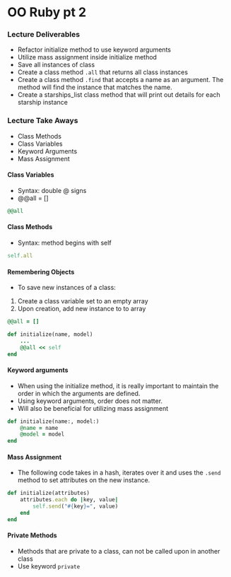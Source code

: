 # OO Ruby pt 2

### Lecture Deliverables

- Refactor initialize method to use keyword arguments
- Utilize mass assignment inside initialize method
- Save all instances of class
- Create a class method `.all` that returns all class instances
- Create a class method `.find` that accepts a name as an argument. The method will find the instance that matches the name.
- Create a starships_list class method that will print out details for each starship instance

### Lecture Take Aways

- Class Methods
- Class Variables
- Keyword Arguments
- Mass Assignment

#### Class Variables

- Syntax: double @ signs
- @@all = []

```ruby
@@all
```

#### Class Methods

- Syntax: method begins with self

```ruby
self.all
```

#### Remembering Objects

- To save new instances of a class:

1. Create a class variable set to an empty array
2. Upon creation, add new instance to to array

```ruby
@@all = []

def initialize(name, model)
    ...
    @@all << self
end
```

#### Keyword arguments

- When using the initialize method, it is really important to maintain the order in which the arguments are defined.
- Using keyword arguments, order does not matter.
- Will also be beneficial for utilizing mass assignment

```ruby
def initialize(name:, model:)
    @name = name
    @model = model
end
```

#### Mass Assignment

- The following code takes in a hash, iterates over it and uses the `.send` method to set attributes on the new instance.

```ruby
def initialize(attributes)
    attributes.each do |key, value|
        self.send("#{key}=", value)
    end
end
```

#### Private Methods

- Methods that are private to a class, can not be called upon in another class
- Use keyword `private`
